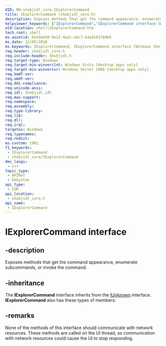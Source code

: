 ```yaml
---
UID: NN:shobjidl_core.IExplorerCommand
title: IExplorerCommand (shobjidl_core.h)
description: Exposes methods that get the command appearance, enumerate subcommands, or invoke the command.
helpviewer_keywords: ["IExplorerCommand","IExplorerCommand interface [Windows Shell]","IExplorerCommand interface [Windows Shell]","described","_shell_IExplorerCommand","shell.IExplorerCommand","shobjidl_core/IExplorerCommand"]
old-location: shell\IExplorerCommand.htm
tech.root: shell
ms.assetid: 61e94e50-9e12-4a2c-a6c7-64a9181f80b8
ms.date: 12/05/2018
ms.keywords: IExplorerCommand, IExplorerCommand interface [Windows Shell], IExplorerCommand interface [Windows Shell],described, _shell_IExplorerCommand, shell.IExplorerCommand, shobjidl_core/IExplorerCommand
req.header: shobjidl_core.h
req.include-header: Shobjidl.h
req.target-type: Windows
req.target-min-winverclnt: Windows Vista [desktop apps only]
req.target-min-winversvr: Windows Server 2008 [desktop apps only]
req.kmdf-ver: 
req.umdf-ver: 
req.ddi-compliance: 
req.unicode-ansi: 
req.idl: Shobjidl.idl
req.max-support: 
req.namespace: 
req.assembly: 
req.type-library: 
req.lib: 
req.dll: 
req.irql: 
targetos: Windows
req.typenames: 
req.redist: 
ms.custom: 19H1
f1_keywords:
 - IExplorerCommand
 - shobjidl_core/IExplorerCommand
dev_langs:
 - c++
topic_type:
 - APIRef
 - kbSyntax
api_type:
 - COM
api_location:
 - shobjidl_core.h
api_name:
 - IExplorerCommand
---
```


# IExplorerCommand interface


## -description

Exposes methods that get the command appearance, enumerate subcommands, or invoke the command.

## -inheritance

The <b>IExplorerCommand</b> interface inherits from the <a href="/windows/desktop/api/unknwn/nn-unknwn-iunknown">IUnknown</a> interface. <b>IExplorerCommand</b> also has these types of members:

## -remarks

None of the methods of this interface should communicate with network resources. These methods are called on the UI thread, so communication with network resources could cause the UI to stop responding.
